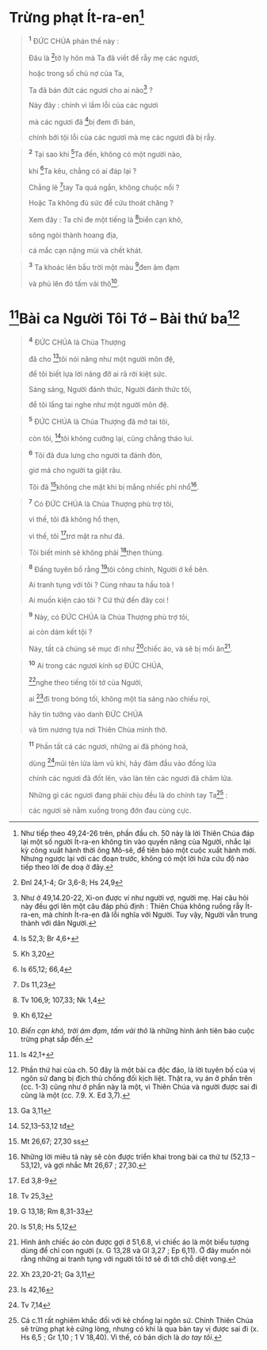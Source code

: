 # Trừng phạt Ít-ra-en[^1]

> <sup><b>1</b></sup> ĐỨC CHÚA phán thế này :
> 
> Đâu là [^1*]tờ ly hôn mà Ta đã viết để rẫy mẹ các ngươi,
> 
> hoặc trong số chủ nợ của Ta,
> 
> Ta đã bán đứt các ngươi cho ai nào[^2] ?
> 
> Này đây : chính vì lầm lỗi của các ngươi
> 
> mà các ngươi đã [^2*]bị đem đi bán,
> 
> chính bởi tội lỗi của các ngươi mà mẹ các ngươi đã bị rẫy.
>


> <sup><b>2</b></sup> Tại sao khi [^3*]Ta đến, không có một người nào,
> 
> khi [^4*]Ta kêu, chẳng có ai đáp lại ?
> 
> Chẳng lẽ [^5*]tay Ta quá ngắn, không chuộc nổi ?
> 
> Hoặc Ta không đủ sức để cứu thoát chăng ?
> 
> Xem đây : Ta chỉ đe một tiếng là [^6*]biển cạn khô,
> 
> sông ngòi thành hoang địa,
> 
> cá mắc cạn nặng mùi và chết khát.
>


> <sup><b>3</b></sup> Ta khoác lên bầu trời một màu [^7*]đen ảm đạm
> 
> và phủ lên đó tấm vải thô[^3].
>

# [^8*]Bài ca Người Tôi Tớ – Bài thứ ba[^4]

> <sup><b>4</b></sup> ĐỨC CHÚA là Chúa Thượng
> 
> đã cho [^9*]tôi nói năng như một người môn đệ,
> 
> để tôi biết lựa lời nâng đỡ ai rã rời kiệt sức.
> 
> Sáng sáng, Người đánh thức, Người đánh thức tôi,
> 
> để tôi lắng tai nghe như một người môn đệ.
>


> <sup><b>5</b></sup> ĐỨC CHÚA là Chúa Thượng đã mở tai tôi,
> 
> còn tôi, [^10*]tôi không cưỡng lại, cũng chẳng tháo lui.
>


> <sup><b>6</b></sup> Tôi đã đưa lưng cho người ta đánh đòn,
> 
> giơ má cho người ta giật râu.
> 
> Tôi đã [^11*]không che mặt khi bị mắng nhiếc phỉ nhổ[^5].
>


> <sup><b>7</b></sup> Có ĐỨC CHÚA là Chúa Thượng phù trợ tôi,
> 
> vì thế, tôi đã không hổ thẹn,
> 
> vì thế, tôi [^12*]trơ mặt ra như đá.
> 
> Tôi biết mình sẽ không phải [^13*]thẹn thùng.
>


> <sup><b>8</b></sup> Đấng tuyên bố rằng [^14*]tôi công chính, Người ở kề bên.
> 
> Ai tranh tụng với tôi ? Cùng nhau ta hầu toà !
> 
> Ai muốn kiện cáo tôi ? Cứ thử đến đây coi !
>


> <sup><b>9</b></sup> Này, có ĐỨC CHÚA là Chúa Thượng phù trợ tôi,
> 
> ai còn dám kết tội ?
> 
> Này, tất cả chúng sẽ mục đi như [^15*]chiếc áo, và sẽ bị mối ăn[^6].
>


> <sup><b>10</b></sup> Ai trong các ngươi kính sợ ĐỨC CHÚA,
> 
> [^16*]nghe theo tiếng tôi tớ của Người,
> 
> ai [^17*]đi trong bóng tối, không một tia sáng nào chiếu rọi,
> 
> hãy tin tưởng vào danh ĐỨC CHÚA
> 
> và tìm nương tựa nơi Thiên Chúa mình thờ.
>


> <sup><b>11</b></sup> Phần tất cả các ngươi, những ai đã phóng hoả,
> 
> dùng [^18*]mũi tên lửa làm vũ khí, hãy đâm đầu vào đống lửa
> 
> chính các ngươi đã đốt lên, vào làn tên các ngươi đã châm lửa.
> 
> Những gì các ngươi đang phải chịu đều là do chính tay Ta[^7] :
> 
> các ngươi sẽ nằm xuống trong đớn đau cùng cực.
>

[^1]: Như tiếp theo 49,24-26 trên, phần đầu ch. 50 này là lời Thiên Chúa đáp lại một số người Ít-ra-en không tin vào quyền năng của Người, nhắc lại kỳ công xuất hành thời ông Mô-sê, để tiên báo một cuộc xuất hành mới. Nhưng ngược lại với các đoạn trước, không có một lời hứa cứu độ nào tiếp theo lời đe doạ ở đây.
[^2]: Như ở 49,14.20-22, Xi-on được ví như người vợ, người mẹ. Hai câu hỏi này đều gợi lên một câu đáp phủ định : Thiên Chúa không ruồng rẫy Ít-ra-en, mà chính Ít-ra-en đã lỗi nghĩa với Người. Tuy vậy, Người vẫn trung thành với dân Người.
[^3]: <i>Biển cạn khô, trời ảm đạm</i>, <i>tấm vải thô</i> là những hình ảnh tiên báo cuộc trừng phạt sắp đến.
[^4]: Phần thứ hai của ch. 50 đây là một bài ca độc đáo, là lời tuyên bố của vị ngôn sứ đang bị địch thủ chống đối kịch liệt. Thật ra, vụ án ở phần trên (cc. 1-3) cũng như ở phần này là một, vì Thiên Chúa và người được sai đi cũng là một (cc. 7.9. X. Ed 3,7).
[^5]: Những lời miêu tả này sẽ còn được triển khai trong bài ca thứ tư (52,13 – 53,12), và gợi nhắc Mt 26,67 ; 27,30.
[^6]: Hình ảnh chiếc áo còn được gợi ở 51,6.8, vì chiếc áo là một biểu tượng dùng để chỉ con người (x. G 13,28 và Gl 3,27 ; Ep 6,11). Ở đây muốn nói rằng những ai tranh tụng với người tôi tớ sẽ đi tới chỗ diệt vong.
[^7]: Cả c.11 rất nghiêm khắc đối với kẻ chống lại ngôn sứ. Chính Thiên Chúa sẽ trừng phạt kẻ cứng lòng, nhưng có khi là qua bàn tay vị được sai đi (x. Hs 6,5 ; Gr 1,10 ; 1 V 18,40). Vì thế, có bản dịch là <i>do tay tôi</i>.
[^1*]: Đnl 24,1-4; Gr 3,6-8; Hs 24,9
[^2*]: Is 52,3; Br 4,6+
[^3*]: Kh 3,20
[^4*]: Is 65,12; 66,4
[^5*]: Ds 11,23
[^6*]: Tv 106,9; 107,33; Nk 1,4
[^7*]: Kh 6,12
[^8*]: Is 42,1+
[^9*]: Ga 3,11
[^10*]: 52,13–53,12 tđ
[^11*]: Mt 26,67; 27,30 ss
[^12*]: Ed 3,8-9
[^13*]: Tv 25,3
[^14*]: G 13,18; Rm 8,31-33
[^15*]: Is 51,8; Hs 5,12
[^16*]: Xh 23,20-21; Ga 3,11
[^17*]: Is 42,16
[^18*]: Tv 7,14
